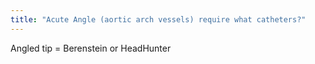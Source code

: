 ```yaml
---
title: "Acute Angle (aortic arch vessels) require what catheters?"
---
```

Angled tip = Berenstein or HeadHunter

